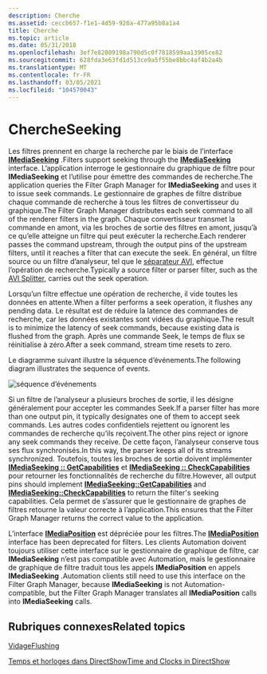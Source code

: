 ```yaml
---
description: Cherche
ms.assetid: ceccb657-f1e1-4d59-920a-477a95b8a1a4
title: Cherche
ms.topic: article
ms.date: 05/31/2018
ms.openlocfilehash: 3ef7e82009198a790d5c0f7818599aa13905ce82
ms.sourcegitcommit: 628fda3e63fd1d513ce9a5f55be8bbc4af4b2a4b
ms.translationtype: MT
ms.contentlocale: fr-FR
ms.lasthandoff: 03/05/2021
ms.locfileid: "104570043"
---
```

# <a name="seeking"></a><span data-ttu-id="41f28-103">Cherche</span><span class="sxs-lookup"><span data-stu-id="41f28-103">Seeking</span></span>

<span data-ttu-id="41f28-104">Les filtres prennent en charge la recherche par le biais de l’interface [**IMediaSeeking**](/windows/desktop/api/Strmif/nn-strmif-imediaseeking) .</span><span class="sxs-lookup"><span data-stu-id="41f28-104">Filters support seeking through the [**IMediaSeeking**](/windows/desktop/api/Strmif/nn-strmif-imediaseeking) interface.</span></span> <span data-ttu-id="41f28-105">L’application interroge le gestionnaire du graphique de filtre pour **IMediaSeeking** et l’utilise pour émettre des commandes de recherche.</span><span class="sxs-lookup"><span data-stu-id="41f28-105">The application queries the Filter Graph Manager for **IMediaSeeking** and uses it to issue seek commands.</span></span> <span data-ttu-id="41f28-106">Le gestionnaire de graphes de filtre distribue chaque commande de recherche à tous les filtres de convertisseur du graphique.</span><span class="sxs-lookup"><span data-stu-id="41f28-106">The Filter Graph Manager distributes each seek command to all of the renderer filters in the graph.</span></span> <span data-ttu-id="41f28-107">Chaque convertisseur transmet la commande en amont, via les broches de sortie des filtres en amont, jusqu’à ce qu’elle atteigne un filtre qui peut exécuter la recherche.</span><span class="sxs-lookup"><span data-stu-id="41f28-107">Each renderer passes the command upstream, through the output pins of the upstream filters, until it reaches a filter that can execute the seek.</span></span> <span data-ttu-id="41f28-108">En général, un filtre source ou un filtre d’analyseur, tel que le [séparateur AVI](avi-splitter-filter.md), effectue l’opération de recherche.</span><span class="sxs-lookup"><span data-stu-id="41f28-108">Typically a source filter or parser filter, such as the [AVI Splitter](avi-splitter-filter.md), carries out the seek operation.</span></span>

<span data-ttu-id="41f28-109">Lorsqu’un filtre effectue une opération de recherche, il vide toutes les données en attente.</span><span class="sxs-lookup"><span data-stu-id="41f28-109">When a filter performs a seek operation, it flushes any pending data.</span></span> <span data-ttu-id="41f28-110">Le résultat est de réduire la latence des commandes de recherche, car les données existantes sont vidées du graphique.</span><span class="sxs-lookup"><span data-stu-id="41f28-110">The result is to minimize the latency of seek commands, because existing data is flushed from the graph.</span></span> <span data-ttu-id="41f28-111">Après une commande Seek, le temps de flux se réinitialise à zéro.</span><span class="sxs-lookup"><span data-stu-id="41f28-111">After a seek command, stream time resets to zero.</span></span>

<span data-ttu-id="41f28-112">Le diagramme suivant illustre la séquence d’événements.</span><span class="sxs-lookup"><span data-stu-id="41f28-112">The following diagram illustrates the sequence of events.</span></span>

![séquence d’événements](images/seeking.png)

<span data-ttu-id="41f28-114">Si un filtre de l’analyseur a plusieurs broches de sortie, il les désigne généralement pour accepter les commandes Seek.</span><span class="sxs-lookup"><span data-stu-id="41f28-114">If a parser filter has more than one output pin, it typically designates one of them to accept seek commands.</span></span> <span data-ttu-id="41f28-115">Les autres codes confidentiels rejettent ou ignorent les commandes de recherche qu’ils reçoivent.</span><span class="sxs-lookup"><span data-stu-id="41f28-115">The other pins reject or ignore any seek commands they receive.</span></span> <span data-ttu-id="41f28-116">De cette façon, l’analyseur conserve tous ses flux synchronisés.</span><span class="sxs-lookup"><span data-stu-id="41f28-116">In this way, the parser keeps all of its streams synchronized.</span></span> <span data-ttu-id="41f28-117">Toutefois, toutes les broches de sortie doivent implémenter [**IMediaSeeking :: GetCapabilities**](/windows/desktop/api/Strmif/nf-strmif-imediaseeking-getcapabilities) et [**IMediaSeeking :: CheckCapabilities**](/windows/desktop/api/Strmif/nf-strmif-imediaseeking-checkcapabilities) pour retourner les fonctionnalités de recherche du filtre.</span><span class="sxs-lookup"><span data-stu-id="41f28-117">However, all output pins should implement [**IMediaSeeking::GetCapabilities**](/windows/desktop/api/Strmif/nf-strmif-imediaseeking-getcapabilities) and [**IMediaSeeking::CheckCapabilities**](/windows/desktop/api/Strmif/nf-strmif-imediaseeking-checkcapabilities) to return the filter's seeking capabilities.</span></span> <span data-ttu-id="41f28-118">Cela permet de s’assurer que le gestionnaire de graphes de filtres retourne la valeur correcte à l’application.</span><span class="sxs-lookup"><span data-stu-id="41f28-118">This ensures that the Filter Graph Manager returns the correct value to the application.</span></span>

<span data-ttu-id="41f28-119">L’interface [**IMediaPosition**](/windows/desktop/api/Control/nn-control-imediaposition) est dépréciée pour les filtres.</span><span class="sxs-lookup"><span data-stu-id="41f28-119">The [**IMediaPosition**](/windows/desktop/api/Control/nn-control-imediaposition) interface has been deprecated for filters.</span></span> <span data-ttu-id="41f28-120">Les clients Automation doivent toujours utiliser cette interface sur le gestionnaire de graphique de filtre, car **IMediaSeeking** n’est pas compatible avec Automation, mais le gestionnaire de graphique de filtre traduit tous les appels **IMediaPosition** en appels **IMediaSeeking** .</span><span class="sxs-lookup"><span data-stu-id="41f28-120">Automation clients still need to use this interface on the Filter Graph Manager, because **IMediaSeeking** is not Automation-compatible, but the Filter Graph Manager translates all **IMediaPosition** calls into **IMediaSeeking** calls.</span></span>

## <a name="related-topics"></a><span data-ttu-id="41f28-121">Rubriques connexes</span><span class="sxs-lookup"><span data-stu-id="41f28-121">Related topics</span></span>

<dl> <dt>

[<span data-ttu-id="41f28-122">Vidage</span><span class="sxs-lookup"><span data-stu-id="41f28-122">Flushing</span></span>](flushing.md)
</dt> <dt>

[<span data-ttu-id="41f28-123">Temps et horloges dans DirectShow</span><span class="sxs-lookup"><span data-stu-id="41f28-123">Time and Clocks in DirectShow</span></span>](time-and-clocks-in-directshow.md)
</dt> </dl>

 

 




